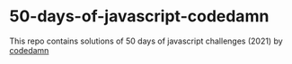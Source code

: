 # 50-days-of-javascript-codedamn

This repo contains solutions of 50 days of javascript challenges (2021) by [codedamn](https://codedamn.com/)
